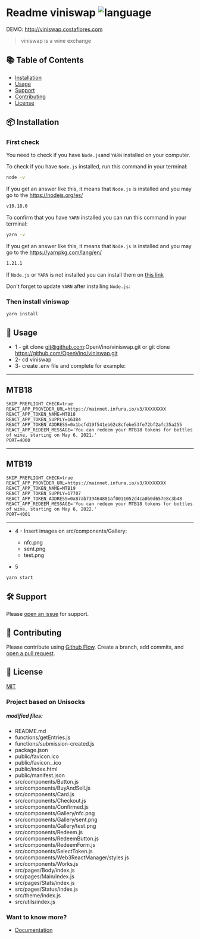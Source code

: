 # Readme viniswap ![language](https://img.shields.io/badge/language-javascript-blue.svg)
DEMO: http://viniswap.costaflores.com

> viniswap is a wine exchange

## :books: Table of Contents

- [Installation](#package-installation)
- [Usage](#rocket-usage)
- [Support](#hammer_and_wrench-support)
- [Contributing](#memo-contributing)
- [License](#scroll-license)

## :package: Installation

### First check

You need to check if you have `Node.js`and `YARN` installed on your computer.

To check if you have `Node.js` installed, run this command in your terminal:

```sh
node -v
```

If you get an answer like this, it means that `Node.js` is installed and you may go to the https://nodejs.org/es/

```sh
v10.18.0
```

To confirm that you have `YARN` installed you can run this command in your terminal:

```sh
yarn -v
```

If you get an answer like this, it means that `Node.js` is installed and you may go to the https://yarnpkg.com/lang/en/

```sh
1.21.1
```

If `Node.js` or `YARN` is not installed you can install them on [this link](https://nodejs.org/en/)

Don't forget to update `YARN` after installing `Node.js`:

### Then install viniswap

```sh
yarn install
```

## :rocket: Usage

* 1 - git clone git@github.com:OpenVino/viniswap.git or git clone https://github.com/OpenVino/viniswap.git
* 2- cd viniswap
* 3- create .env file and complete
for example: 
---
MTB18
---
    SKIP_PREFLIGHT_CHECK=true
    REACT_APP_PROVIDER_URL=https://mainnet.infura.io/v3/XXXXXXXX
    REACT_APP_TOKEN_NAME=MTB18
    REACT_APP_TOKEN_SUPPLY=16384
    REACT_APP_TOKEN_ADDRESS=0x1bcfd19f541eb62c8cfebe53fe72bf2afc35a255
    REACT_APP_REDEEM_MESSAGE='You can redeem your MTB18 tokens for bottles of wine, starting on May 6, 2021.'
    PORT=4000
---
MTB19
---
    SKIP_PREFLIGHT_CHECK=true
    REACT_APP_PROVIDER_URL=https://mainnet.infura.io/v3/XXXXXXXX
    REACT_APP_TOKEN_NAME=MTB19
    REACT_APP_TOKEN_SUPPLY=17707
    REACT_APP_TOKEN_ADDRESS=0x87ab739464881af0011052d4ca0b0d657e8c3b48
    REACT_APP_REDEEM_MESSAGE='You can redeem your MTB18 tokens for bottles of wine, starting on May 6, 2022.'
    PORT=4001
---

* 4 - 
    Insert images on src/components/Gallery: 
    * nfc.png
    * sent.png 
    * test.png

* 5 

```sh
yarn start
```

## :hammer_and_wrench: Support

Please [open an issue](https://github.com/OpenVino/viniswap) for support.

## :memo: Contributing

Please contribute using [Github Flow](https://guides.github.com/introduction/flow/). Create a branch, add commits, and [open a pull request](https://github.com/leonard-henriquez/readme-boilerplate/compare/).

## :scroll: License

[MIT](LICENSE)

### Project based on Unisocks
##### modified files:

* README.md
* functions/getEntries.js
* functions/submission-created.js
* package.json
* public/favicon.ico
* public/favicon_.ico
* public/index.html
* public/manifest.json
* src/components/Button.js
* src/components/BuyAndSell.js
* src/components/Card.js
* src/components/Checkout.js
* src/components/Confirmed.js
* src/components/Gallery/nfc.png
* src/components/Gallery/sent.png
* src/components/Gallery/test.png
* src/components/Redeem.js
* src/components/RedeemButton.js
* src/components/RedeemForm.js
* src/components/SelectToken.js
* src/components/Web3ReactManager/styles.js
* src/components/Works.js
* src/pages/Body/index.js
* src/pages/Main/index.js
* src/pages/Stats/index.js
* src/pages/Status/index.js
* src/theme/index.js
* src/utils/index.js


### Want to know more?

* [Documentation](http://wiki.costaflores.com/)

